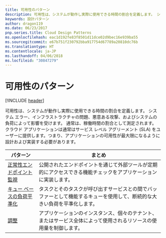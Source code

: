 ```yaml
---
title: 可用性のパターン
description: 可用性は、システムが動作し実際に使用できる時間の割合を定義します。 システム エラー、インフラストラクチャの問題、悪意ある攻撃、およびシステムの負荷によって影響を受けます。 通常は、稼働時間の割合として測定されます。 クラウド アプリケーションは通常はサービス レベル アグリーメント (SLA) をユーザーに提供します。つまり、アプリケーションの可用性が最大限になるように設計および実装する必要があります。
keywords: 設計パターン
author: dragon119
ms.date: 06/23/2017
pnp.series.title: Cloud Design Patterns
ms.openlocfilehash: eac1d192fe83f8501d11dce02d9bec16e939ba55
ms.sourcegitcommit: e67b751f230792bba917754d67789a20810dc76b
ms.translationtype: HT
ms.contentlocale: ja-JP
ms.lasthandoff: 04/06/2018
ms.locfileid: "30847279"
---
```

# <a name="availability-patterns"></a>可用性のパターン

[!INCLUDE [header](../../_includes/header.md)]

可用性は、システムが動作し実際に使用できる時間の割合を定義します。 システム エラー、インフラストラクチャの問題、悪意ある攻撃、およびシステムの負荷によって影響を受けます。 通常は、稼働時間の割合として測定されます。 クラウド アプリケーションは通常はサービス レベル アグリーメント (SLA) をユーザーに提供します。つまり、アプリケーションの可用性が最大限になるように設計および実装する必要があります。


|                            パターン                             |                                                           まとめ                                                            |
|----------------------------------------------------------------|------------------------------------------------------------------------------------------------------------------------------|
| [正常性エンドポイント監視](../health-endpoint-monitoring.md) | 公開されたエンドポイントを通じて外部ツールが定期的にアクセスできる機能チェックをアプリケーションに実装します。 |
|  [キュー ベースの負荷平準化](../queue-based-load-leveling.md)  | タスクとそのタスクが呼び出すサービスとの間でバッファーとして機能するキューを使用して、断続的な大きい負荷を平準化します。  |
|                 [調整](../throttling.md)                 |   アプリケーションのインスタンス、個々のテナント、またはサービス全体によって使用されるリソースの使用量を制御します。    |

